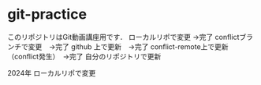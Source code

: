 # git-practice
このリポジトリはGit動画講座用です．
ローカルリポで変更  →完了
conflictブランチで変更　→完了
github 上で更新　→完了
conflict-remote上で更新（conflict発生）　→完了
自分のリポジトリで更新


2024年
ローカルリポで変更